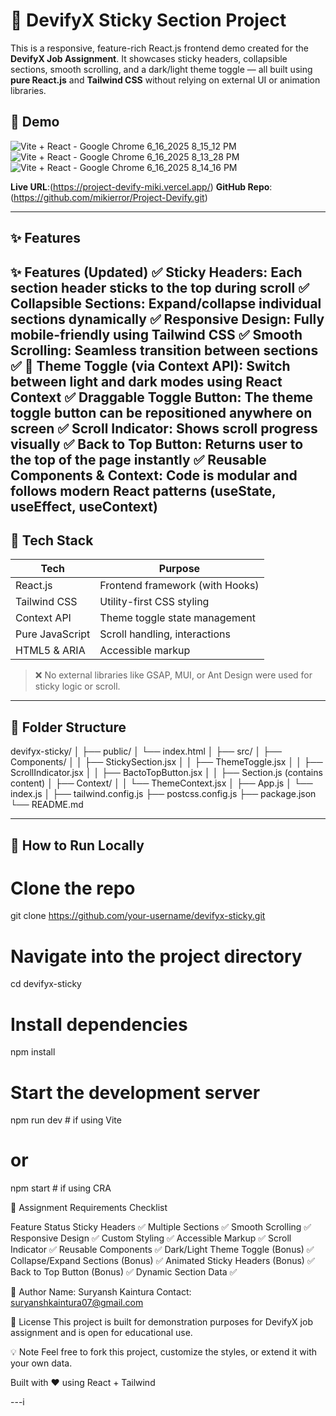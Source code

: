 # 🚀 DevifyX Sticky Section Project

This is a responsive, feature-rich React.js frontend demo created for the **DevifyX Job Assignment**. It showcases sticky headers, collapsible sections, smooth scrolling, and a dark/light theme toggle — all built using **pure React.js** and **Tailwind CSS** without relying on external UI or animation libraries.

## 📸 Demo
![Vite + React - Google Chrome 6_16_2025 8_15_12 PM](https://github.com/user-attachments/assets/5371c51a-49f5-4c71-97f3-530e34e31946)![Vite + React - Google Chrome 6_16_2025 8_13_28 PM](https://github.com/user-attachments/assets/aec79f67-51d5-4cc7-96b5-71dc56e46c5d)![Vite + React - Google Chrome 6_16_2025 8_14_16 PM](https://github.com/user-attachments/assets/ec10618c-4ff7-4864-be11-83bad655d61f)




**Live URL**:(https://project-devify-miki.vercel.app/)
**GitHub Repo**:(https://github.com/mikierror/Project-Devify.git)

---

## ✨ Features

✨ Features (Updated)
✅ Sticky Headers: Each section header sticks to the top during scroll
✅ Collapsible Sections: Expand/collapse individual sections dynamically
✅ Responsive Design: Fully mobile-friendly using Tailwind CSS
✅ Smooth Scrolling: Seamless transition between sections
✅ 🌙 Theme Toggle (via Context API): Switch between light and dark modes using React Context
✅ Draggable Toggle Button: The theme toggle button can be repositioned anywhere on screen
✅ Scroll Indicator: Shows scroll progress visually
✅ Back to Top Button: Returns user to the top of the page instantly
✅ Reusable Components & Context: Code is modular and follows modern React patterns (useState, useEffect, useContext)
---

## 🔧 Tech Stack

| Tech              | Purpose                            |
|-------------------|-------------------------------------|
| React.js          | Frontend framework (with Hooks)     |
| Tailwind CSS      | Utility-first CSS styling           |
| Context API       | Theme toggle state management       |
| Pure JavaScript   | Scroll handling, interactions       |
| HTML5 & ARIA      | Accessible markup                   |

> ❌ No external libraries like GSAP, MUI, or Ant Design were used for sticky logic or scroll.

---

## 📁 Folder Structure

devifyx-sticky/
│
├── public/
│ └── index.html
│
├── src/
│ ├── Components/
│ │ ├── StickySection.jsx
│ │ ├── ThemeToggle.jsx
│ │ ├── ScrollIndicator.jsx
│ │ ├── BactoTopButton.jsx
│ │ ├── Section.js (contains content)
│ ├── Context/
│ │ └── ThemeContext.jsx
│ ├── App.js
│ └── index.js
│
├── tailwind.config.js
├── postcss.config.js
├── package.json
└── README.md


---

## 🧪 How to Run Locally


# Clone the repo
git clone https://github.com/your-username/devifyx-sticky.git

# Navigate into the project directory
cd devifyx-sticky

# Install dependencies
npm install

# Start the development server
npm run dev  # if using Vite
# or
npm start    # if using CRA


📝 Assignment Requirements Checklist

Feature	Status
Sticky Headers	✅
Multiple Sections	✅
Smooth Scrolling	✅
Responsive Design	✅
Custom Styling	✅
Accessible Markup	✅
Scroll Indicator	✅
Reusable Components	✅
Dark/Light Theme Toggle (Bonus)	✅
Collapse/Expand Sections (Bonus)	✅
Animated Sticky Headers (Bonus)	✅
Back to Top Button (Bonus)	✅
Dynamic Section Data	✅

🙌 Author
Name: Suryansh Kaintura
Contact: suryanshkaintura07@gmail.com


📜 License
This project is built for demonstration purposes for DevifyX job assignment and is open for educational use.

💡 Note
Feel free to fork this project, customize the styles, or extend it with your own data.

Built with ❤️ using React + Tailwind

---i
